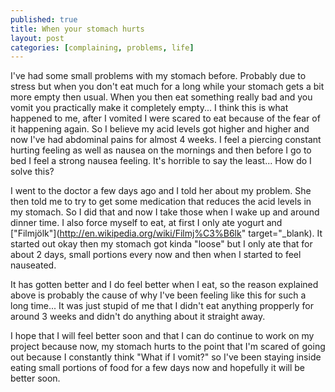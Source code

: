 ```yaml
---
published: true
title: When your stomach hurts
layout: post
categories: [complaining, problems, life]
---
```

I've had some small problems with my stomach before. Probably due to stress but when you don't eat much for a long while your stomach gets a bit more empty then usual. When you then eat something really bad and you vomit you practically make it completely empty... I think this is what happened to me, after I vomited I were scared to eat because of the fear of it happening again. So I believe my acid levels got higher and higher and now I've had abdominal pains for almost 4 weeks. I feel a piercing constant hurting feeling as well as nausea on the mornings and then before I go to bed I feel a strong nausea feeling. It's horrible to say the least... How do I solve this?

I went to the doctor a few days ago and I told her about my problem. She then told me to try to get some medication that reduces the acid levels in my stomach. So I did that and now I take those when I wake up and around dinner time. I also force myself to eat, at first I only ate yogurt and ["Filmjölk"](http://en.wikipedia.org/wiki/Filmj%C3%B6lk" target="_blank). It started out okay then my stomach got kinda "loose" but I only ate that for about 2 days, small portions every now and then when I started to feel nauseated.

It has gotten better and I do feel better when I eat, so the reason explained above is probably the cause of why I've been feeling like this for such a long time... It was just stupid of me that I didn't eat anything propperly for around 3 weeks and didn't do anything about it straight away.

I hope that I will feel better soon and that I can do continue to work on my project because now, my stomach hurts to the point that I'm scared of going out because I constantly think "What if I vomit?" so I've been staying inside eating small portions of food for a few days now and hopefully it will be better soon.